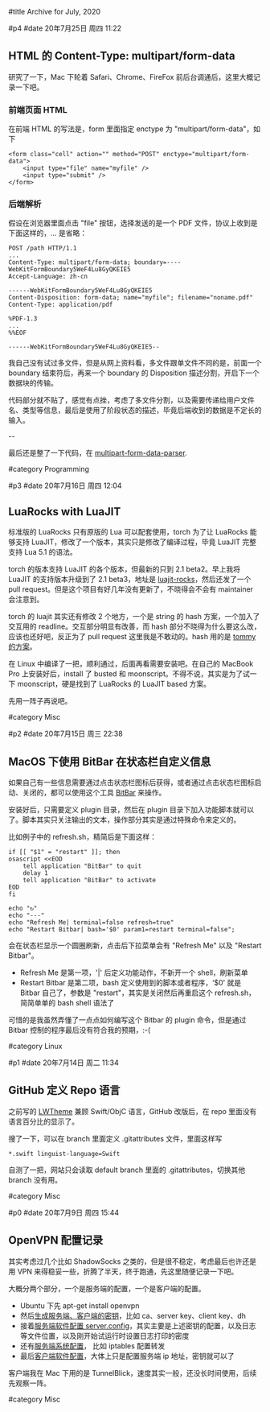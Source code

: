 #title Archive for July, 2020

#p4
#date 20年7月25日 周四 11:22

## HTML 的 Content-Type: multipart/form-data

研究了一下，Mac 下轮着 Safari、Chrome、FireFox 前后台调通后，这里大概记录一下吧。

### 前端页面 HTML

在前端 HTML 的写法是，form 里面指定 enctype 为 "multipart/form-data"，如下

```source
<form class="cell" action="" method="POST" enctype="multipart/form-data">
    <input type="file" name="myfile" />
    <input type="submit" />
</form>
```

### 后端解析

假设在浏览器里面点击 "file" 按钮，选择发送的是一个 PDF 文件，协议上收到是下面这样的，... 是省略：

```source
POST /path HTTP/1.1
...
Content-Type: multipart/form-data; boundary=----WebKitFormBoundary5WeF4Lu8GyQKEIE5
Accept-Language: zh-cn

------WebKitFormBoundary5WeF4Lu8GyQKEIE5
Content-Disposition: form-data; name="myfile"; filename="noname.pdf"
Content-Type: application/pdf

%PDF-1.3
...
%%EOF

------WebKitFormBoundary5WeF4Lu8GyQKEIE5--
```

我自己没有试过多文件，但是从网上资料看，多文件跟单文件不同的是，前面一个 boundary 结束符后，再来一个 boundary 的 Disposition 描述分割，开启下一个数据块的传输。

代码部分就不贴了，感觉有点挫，考虑了多文件分割，以及需要传递给用户文件名、类型等信息，最后是使用了阶段状态的描述，毕竟后端收到的数据是不定长的输入。

--

最后还是整了一下代码，在 [multipart-form-data-parser](https://github.com/lalawue/multipart-form-data-parser).

#category Programming

#p3
#date 20年7月16日 周四 12:04

## LuaRocks with LuaJIT

标准版的 LuaRocks 只有原版的 Lua 可以配套使用，torch 为了让 LuaRocks 能够支持 LuaJIT，修改了一个版本，其实只是修改了编译过程，毕竟 LuaJIT 完整支持 Lua 5.1 的语法。

torch 的版本支持 LuaJIT 的各个版本，但最新的只到 2.1 beta2。早上我将 LuaJIT 的支持版本升级到了 2.1 beta3，地址是 [luajit-rocks](https://github.com/lalawue/luajit-rocks)，然后还发了一个 pull request。但是这个项目有好几年没有更新了，不晓得会不会有 maintainer 会注意到。

torch 的 luajit 其实还有修改 2 个地方，一个是 string 的 hash 方案，一个加入了交互用的 readline。交互部分明显有改善，而 hash 部分不晓得为什么要这么改，应该也还好吧，反正为了 pull request 这里我是不敢动的。hash 用的是 [tommy 的方案](https://github.com/amadvance/tommyds)。

在 Linux 中编译了一把，顺利通过，后面再看需要安装吧。在自己的 MacBook Pro 上安装好后，install 了 busted 和 moonscript。不得不说，其实是为了试一下 moonscript，硬是找到了 LuaRocks 的 LuaJIT based 方案。

先用一阵子再说吧。

#category Misc

#p2
#date 20年7月15日 周三 22:38

## MacOS 下使用 BitBar 在状态栏自定义信息

如果自己有一些信息需要通过点击状态栏图标后获得，或者通过点击状态栏图标启动、关闭的，都可以使用这个工具 [BitBar](https://getbitbar.com) 来操作。

安装好后，只需要定义 plugin 目录，然后在 plugin 目录下加入功能脚本就可以了。脚本其实只关注输出的文本，操作部分其实是通过特殊命令来定义的。

比如例子中的 refresh.sh，精简后是下面这样：

```source
if [[ "$1" = "restart" ]]; then
osascript <<EOD
	tell application "BitBar" to quit
	delay 1
	tell application "BitBar" to activate
EOD
fi

echo "↻"
echo "---"
echo "Refresh Me| terminal=false refresh=true"
echo "Restart Bitbar| bash='$0' param1=restart terminal=false";
```

会在状态栏显示一个圆圈刷新，点击后下拉菜单会有 "Refresh Me" 以及 "Restart Bitbar"。

- Refresh Me 是第一项，'|' 后定义功能动作，不新开一个 shell，刷新菜单
- Restart Bitbar 是第二项，bash 定义使用到的脚本或者程序，‘$0' 就是 Bitbar 自己了，参数是 "restart"，其实是关闭然后再重启这个 refresh.sh，简简单单的 bash shell 语法了

可惜的是我虽然弄懂了一点点如何编写这个 Bitbar 的 plugin 命令，但是通过 Bitbar 控制的程序最后没有符合我的预期，:-(

#category Linux



#p1
#date 20年7月14日 周二 11:34

## GitHub 定义 Repo 语言

之前写的 [LWTheme](https://github.com/lalawue/LWTheme) 兼顾 Swift/ObjC 语言，GitHub 改版后，在 repo 里面没有语言百分比的显示了。

搜了一下，可以在 branch 里面定义 .gitattributes 文件，里面这样写

```source
*.swift linguist-language=Swift
```

自测了一把，网站只会读取 default branch 里面的 .gitattributes，切换其他 branch 没有用。

#category Misc



#p0
#date 20年7月9日 周四 15:44

## OpenVPN 配置记录

其实考虑过几个比如 ShadowSocks 之类的，但是很不稳定，考虑最后也许还是用 VPN 来得稳妥一些，折腾了半天，终于跑通，先这里随便记录一下吧。

大概分两个部分，一个是服务端的配置，一个是客户端的配置。

- Ubuntu 下先 apt-get install openvpn
- 然后[生成服务端、客户端的密钥](https://article.itxueyuan.com/pMy1b)，比如 ca、server key、client key、dh
- 接着[服务端软件配置 server.config](http://blog.joylau.cn/2020/05/28/OpenVPN-Config/)，其实主要是上述密钥的配置，以及日志等文件位置，以及刚开始试运行时设置日志打印的密度
- 还有[服务端系统配置](https://wiki.deepin.org/wiki/VPN服务)， 比如 iptables 配置转发
- 最后[客户端软件配置](http://blog.joylau.cn/2020/05/28/OpenVPN-Config/)，大体上只是配置服务端 ip 地址，密钥就可以了

客户端我在 Mac 下用的是 TunnelBlick，速度其实一般，还没长时间使用，后续先观察一阵。

#category Misc